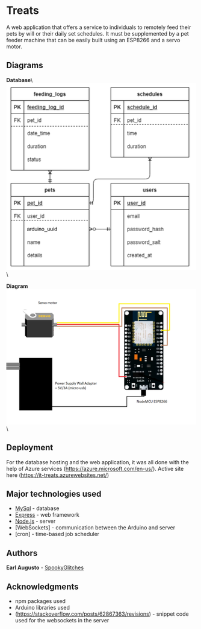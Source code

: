 # Treats

A web application that offers a service to individuals to remotely feed their pets by will or their daily set schedules. It must be supplemented by a pet feeder machine that can be easily built using an ESP8266 and a servo motor. 

## Diagrams

**Database**\ 
    ![](others/db_design.png)\

**Diagram**\
    ![](others/ard_diagram.png)\


## Deployment

For the database hosting and the web application, it was all done with the help of Azure services (https://azure.microsoft.com/en-us/).
Active site here (https://it-treats.azurewebsites.net/)

## Major technologies used

* [MySql](https://www.mysql.com/) - database
* [Express](https://expressjs.com/) - web framework
* [Node.js](https://nodejs.org/en/) - server
* [WebSockets] - communication between the Arduino and server
* [cron] - time-based job scheduler 

## Authors

**Earl Augusto**  - [SpookyGlitches](https://github.com/SpookyGlitches)

## Acknowledgments

* npm packages used
* Arduino libraries used
* (https://stackoverflow.com/posts/62867363/revisions) - snippet code used for the websockets in the server